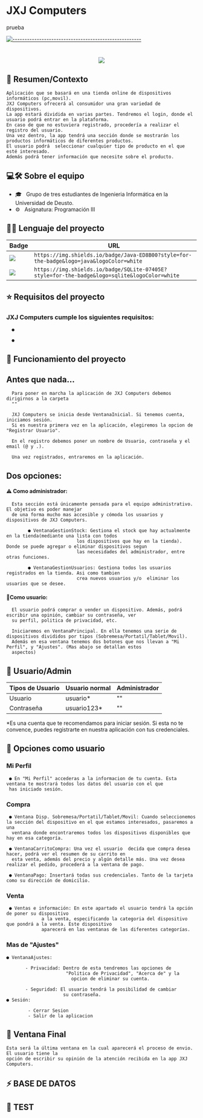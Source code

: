 # JXJ Computers
prueba 

   [![-----------------------------------------------------](https://raw.githubusercontent.com/andreasbm/readme/master/assets/lines/colored.png)](#table-of-contents)

<h1 align="center">
  <a href="https://git.io/typing-svg">
    <img src="https://readme-typing-svg.herokuapp.com/?lines=Bienvenido/a!+👋;Esto+es+JXJComputers...;Empecemos!😊&center=true&size=30">
  </a>
</h1>

<h2> 📖 Resumen/Contexto </h2>

    Aplicación que se basará en una tienda online de dispositivos informáticos (pc,movil). 
    JXJ Computers ofrecerá al consumidor una gran variedad de dispositivos.    
    La app estará dividida en varias partes. Tendremos el login, donde el usuario podrá entrar en la plataforma.
    En caso de que no estuviera registrado, procedería a realizar el registro del usuario.
    Una vez dentro, la app tendrá una sección donde se mostrarán los productos informáticos de diferentes productos.
    El usuario podrá  seleccionar cualquier tipo de producto en el que esté interesado.
    Además podrá tener información que necesite sobre el producto.

## 💻🛠 Sobre el equipo

- 🎓 &nbsp; Grupo de tres estudiantes de Ingenieria Informática en la Universidad de Deusto.
- ⚙️ &nbsp; Asignatura: Programación III


## 👩‍💻 Lenguaje del proyecto 

Badge | URL
------------ | -------------
<img src="https://img.shields.io/badge/Java-ED8B00?style=for-the-badge&logo=java&logoColor=white" /> | `https://img.shields.io/badge/Java-ED8B00?style=for-the-badge&logo=java&logoColor=white`
<img src="https://img.shields.io/badge/SQLite-07405E?style=for-the-badge&logo=sqlite&logoColor=white" /> | `https://img.shields.io/badge/SQLite-07405E?style=for-the-badge&logo=sqlite&logoColor=white`

   
   
 ## ⭐️ Requisitos del proyecto
 
   <h3> JXJ Computers cumple los siguientes requisitos: </h3>    
      
      ●                              
                              
      ●  


## 🚀 Funcionamiento del proyecto

<h2> Antes que nada... </h2>

      Para poner en marcha la aplicación de JXJ Computers debemos dirigirnos a la carpeta 
      ""
   
      JXJ Computers se inicia desde VentanaInicial. Si tenemos cuenta, iniciamos sesión. 
      Si es nuestra primera vez en la aplicación, elegiremos la opcion de "Registrar Usuario".

      En el registro debemos poner un nombre de Usuario, contraseña y el email (@ y .).

      Una vez registrados, entraremos en la aplicación. 
      
   <h2> Dos opciones: </h2>
                      
   <h4> ⚠️ Como administrador: </h4>
      
      Esta sección está únicamente pensada para el equipo administrativo. El objetivo es poder manejar 
      de una forma mucho mas accesible y cómoda los usuarios y dispositivos de JXJ Computers.
      
      		● VentanaGestionStock: Gestiona el stock que hay actualmente en la tienda(mediante una lista con todos 
                              los dispositivos que hay en la tienda). Donde se puede agregar o eliminar dispositivos segun 
                              las necesidades del administrador, entre otras funciones.
                              
      		● VentanaGestionUsuarios: Gestiona todos los usuarios registrados en la tienda. Asi como tambien 
                              crea nuevos usuarios y/o  eliminar los usuarios que se desee. 
        
   <h4> 📝Como usuario: </h4>
   
      El usuario podrá comprar o vender un dispositivo. Además, podrá escribir una opinión, cambiar su contraseña, ver
      su perfil, politica de privacidad, etc.
      
      Iniciaremos en VentanaPrincipal. En ella tenemos una serie de dispositivos divididos por tipos (Sobremesa/Portatil/Tablet/Movil). 
      Además en esa ventana tenemos dos botones que nos llevan a "Mi Perfil", y "Ajustes". (Mas abajo se detallan estos 
      aspectos)
      
 ## 🧐 Usuario/Admin

Tipos de Usuario|Usuario normal | Administrador
-------------|------------- | -------------
Usuario|usuario*  | ""
Contraseña|usuario123*  | ""

*Es una cuenta que te recomendamos para iniciar sesión. Si esta no te convence, puedes registrarte en nuestra aplicación con tus 
credenciales.
      
      
   <h2>🐳 Opciones como usuario </h2>
   
   <h3> Mi Perfil </h3>
   
     ● En "Mi Perfil" accederas a la informacion de tu cuenta. Esta ventana te mostrará todos los datos del usuario con el que 
     has iniciado sesión.

      
   <h3> Compra</h3>
   
     ● Ventana Disp. Sobremesa/Portatil/Tablet/Movil: Cuando seleccionemos la sección del dispositivo en el que estamos interesados, pasaremos a una 
      ventana donde encontraremos todos los dispositivos disponibles que hay en esa categoría.
      
     ● VentanaCarritoCompra: Una vez el usuario  decida que compra desea hacer, podrá ver el resumen de su carrito en 
      esta venta, además del precio y algún detalle más. Una vez desea realizar el pedido, procederá a la ventana de pago.
      
     ● VentanaPago: Insertará todas sus credenciales. Tanto de la tarjeta como su dirección de domicilio. 
    
      
  <h3> Venta </h3>
  
     ● Ventas e información: En este apartado el usuario tendrá la opción de poner su dispositivo
			     a la venta, especificando la categoria del dispositivo que pondrá a la venta. Este dispositivo
			     aparecerá en las ventanas de las diferentes categorías.
                                 
                                 
                     
  <h3> Mas de "Ajustes" </h3>      
               
    ● VentanaAjustes:    
   
		   - Privacidad: Dentro de esta tendremos las opciones de
			              "Politica de Privacidad", "Acerca de" y la
			                opcion de eliminar su cuenta.
               
		   - Seguridad: El usuario tendrá la posibilidad de cambiar
			             su contraseña.            
    ● Sesión:
       
		    - Cerrar Sesion
		    - Salir de la aplicacion
    
    
    
   <h2> 🚚 Ventana Final </h2>
   
	Esta será la última ventana en la cual aparecerá el proceso de envio. El usuario tiene la 
	opción de escribir su opinión de la atención recibida en la app JXJ Computers.
    
      
      
  <h2> ⚡️ BASE DE DATOS </h2>
  
   
      
  <h2> 📖 TEST </h2>
  
      

